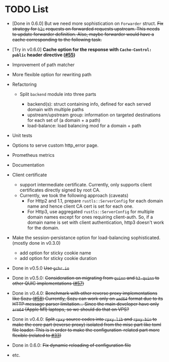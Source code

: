 # TODO List

- [Done in 0.6.0] But we need more sophistication on `Forwarder` struct. ~~Fix strategy for `h2c` requests on forwarded requests upstream. This needs to update forwarder definition. Also, maybe forwarder would have a cache corresponding to the following task.~~
- [Try in v0.6.0] **Cache option for the response with `Cache-Control: public` header directive ([#55](https://github.com/junkurihara/rust-rpxy/issues/55))**
- Improvement of path matcher
- More flexible option for rewriting path
- Refactoring

  - Split `backend` module into three parts

    - backend(s): struct containing info, defined for each served domain with multiple paths
    - upstream/upstream group: information on targeted destinations for each set of (a domain + a path)
    - load-balance: load balancing mod for a domain + path

- Unit tests
- Options to serve custom http_error page.
- Prometheus metrics
- Documentation
- Client certificate
  - support intermediate certificate. Currently, only supports client certificates directly signed by root CA.
  - Currently, we took the following approach (caveats)
    - For Http2 and 1.1, prepare `rustls::ServerConfig` for each domain name and hence client CA cert is set for each one.
    - For Http3, use aggregated `rustls::ServerConfig` for multiple domain names except for ones requiring client-auth. So, if a domain name is set with client authentication, http3 doesn't work for the domain.
- Make the session-persistance option for load-balancing sophisticated. (mostly done in v0.3.0)
  - add option for sticky cookie name
  - add option for sticky cookie duration

- Done in v0.5.0 ~~Use `gchr.io`~~
- Done in v0.5.0:
  ~~Consideration on migrating from `quinn` and `h3-quinn` to other QUIC implementations ([#57](https://github.com/junkurihara/rust-rpxy/issues/57))~~
- Done in v0.4.0:
  ~~Benchmark with other reverse proxy implementations like Sozu ([#58](https://github.com/junkurihara/rust-rpxy/issues/58)) Currently, Sozu can work only on `amd64` format due to its HTTP message parser limitation... Since the main developer have only `arm64` (Apple M1) laptops, so we should do that on VPS?~~
- Done in v0.4.0:
  ~~Split `rpxy` source codes into `rpxy-lib` and `rpxy-bin` to make the core part (reverse proxy) isolated from the misc part like toml file loader. This is in order to make the configuration-related part more flexible (related to [#33](https://github.com/junkurihara/rust-rpxy/issues/33))~~
- Done in 0.6.0:
  ~~Fix dynamic reloading of configuration file~~

- etc.
